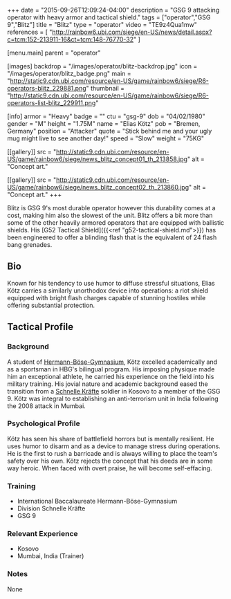 +++
date = "2015-09-26T12:09:24-04:00"
description = "GSG 9 attacking operator with heavy armor and tactical shield."
tags = ["operator","GSG 9","Blitz"]
title = "Blitz"
type = "operator"
video = "TE9z4Qua1mw"
references = [
  "http://rainbow6.ubi.com/siege/en-US/news/detail.aspx?c=tcm:152-213911-16&ct=tcm:148-76770-32"
]

[menu.main]
  parent = "operator"

[images]
  backdrop = "/images/operator/blitz-backdrop.jpg"
  icon = "/images/operator/blitz_badge.png"
  main = "http://static9.cdn.ubi.com/resource/en-US/game/rainbow6/siege/R6-operators-blitz_229881.png"
  thumbnail = "http://static9.cdn.ubi.com/resource/en-US/game/rainbow6/siege/R6-operators-list-blitz_229911.png"

[info]
  armor = "Heavy"
  badge = ""
  ctu = "gsg-9"
  dob = "04/02/1980"
  gender = "M"
  height = "1.75M"
  name = "Elias Kötz"
  pob = "Bremen, Germany"
  position = "Attacker"
  quote = "Stick behind me and your ugly mug might live to see another day!"
  speed = "Slow"
  weight = "75KG"

[[gallery]]
  src = "http://static9.cdn.ubi.com/resource/en-US/game/rainbow6/siege/news_blitz_concept01_th_213858.jpg"
  alt = "Concept art."

[[gallery]]
  src = "http://static9.cdn.ubi.com/resource/en-US/game/rainbow6/siege/news_blitz_concept02_th_213860.jpg"
  alt = "Concept art."
+++

Blitz is GSG 9's most durable operator however this durability comes at a cost, making him also the slowest of the unit. Blitz offers a bit more than some of the other heavily armored operators that are equipped with ballistic shields. His [G52 Tactical Shield]({{<ref "g52-tactical-shield.md">}}) has been engineered to offer a blinding flash that is the equivalent of 24 flash bang grenades.<!--more-->

## Bio

Known for his tendency to use humor to diffuse stressful situations, Elias Kötz carries a similarly unorthodox device into operations: a riot shield equipped with bright flash charges capable of stunning hostiles while offering substantial protection.

## Tactical Profile

### Background

A student of [Hermann-Böse-Gymnasium](http://www.hbg.schule.bremen.de/), Kötz excelled academically
and as a sportsman in HBG's bilingual program. His imposing physique made him an exceptional athlete,
he carried his experience on the field into his military training. His jovial nature and academic
background eased the transition from a [Schnelle Kräfte](http://www.deutschesheer.de/portal/a/heer/!ut/p/c4/04_SB8K8xLLM9MSSzPy8xBz9CP3I5EyrpHK9jNTUIr2UzNS84pLiEr2U4mz9gmxHRQC5SF74/) soldier in Kosovo to a member of the GSG 9. Kötz was integral to establishing an anti-terrorism unit in India following the 2008 attack in Mumbai.

### Psychological Profile

Kötz has seen his share of battlefield horrors but is mentally resilient. He uses humor to disarm and
as a device to manage stress during operations. He is the first to rush a barricade and is always willing
to place the team's safety over his own. Kötz rejects the concept that his deeds are in some way heroic.
When faced with overt praise, he will become self-effacing.

### Training

* International Baccalaureate Hermann-Böse-Gymnasium
* Division Schnelle Kräfte
* GSG 9

### Relevant Experience

* Kosovo
* Mumbai, India (Trainer)

### Notes

None
